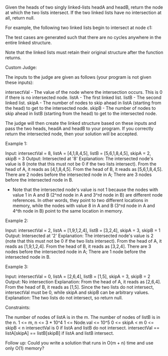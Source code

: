 Given the heads of two singly linked-lists headA and headB, return the node
at which the two lists intersect. If the two linked lists have no
intersection at all, return null.

For example, the following two linked lists begin to intersect at node c1:

The test cases are generated such that there are no cycles anywhere in the
entire linked structure.

Note that the linked lists must retain their original structure after the
function returns.

Custom Judge:

The inputs to the judge are given as follows (your program is not given these
inputs):


intersectVal - The value of the node where the intersection occurs. This is 0
if there is no intersected node.
listA - The first linked list.
listB - The second linked list.
skipA - The number of nodes to skip ahead in listA (starting from the head)
to get to the intersected node.
skipB - The number of nodes to skip ahead in listB (starting from the head)
to get to the intersected node.


The judge will then create the linked structure based on these inputs and
pass the two heads, headA and headB to your program. If you correctly return
the intersected node, then your solution will be accepted.


Example 1:


Input: intersectVal = 8, listA = [4,1,8,4,5], listB = [5,6,1,8,4,5], skipA =
2, skipB = 3
Output: Intersected at '8'
Explanation: The intersected node's value is 8 (note that this must not be 0
if the two lists intersect).
From the head of A, it reads as [4,1,8,4,5]. From the head of B, it reads as
[5,6,1,8,4,5]. There are 2 nodes before the intersected node in A; There are
3 nodes before the intersected node in B.
- Note that the intersected node's value is not 1 because the nodes with
value 1 in A and B (2^nd node in A and 3^rd node in B) are different node
references. In other words, they point to two different locations in memory,
while the nodes with value 8 in A and B (3^rd node in A and 4^th node in B)
point to the same location in memory.


Example 2:


Input: intersectVal = 2, listA = [1,9,1,2,4], listB = [3,2,4], skipA = 3,
skipB = 1
Output: Intersected at '2'
Explanation: The intersected node's value is 2 (note that this must not be 0
if the two lists intersect).
From the head of A, it reads as [1,9,1,2,4]. From the head of B, it reads as
[3,2,4]. There are 3 nodes before the intersected node in A; There are 1 node
before the intersected node in B.


Example 3:


Input: intersectVal = 0, listA = [2,6,4], listB = [1,5], skipA = 3, skipB = 2
Output: No intersection
Explanation: From the head of A, it reads as [2,6,4]. From the head of B, it
reads as [1,5]. Since the two lists do not intersect, intersectVal must be 0,
while skipA and skipB can be arbitrary values.
Explanation: The two lists do not intersect, so return null.



Constraints:


The number of nodes of listA is in the m.
The number of nodes of listB is in the n.
1 <= m, n <= 3 * 10^4
1 <= Node.val <= 10^5
0 <= skipA < m
0 <= skipB < n
intersectVal is 0 if listA and listB do not intersect.
intersectVal == listA[skipA] == listB[skipB] if listA and listB
intersect.



Follow up: Could you write a solution that runs in O(m + n) time and use only
O(1) memory?


